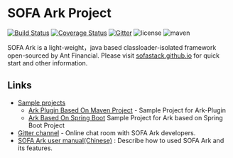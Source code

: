 # SOFA Ark  Project

[![Build Status](https://travis-ci.org/sofastack/sofa-ark.svg?branch=master)](https://travis-ci.org/sofastack/sofa-ark)
[![Coverage Status](https://coveralls.io/repos/github/sofastack/sofa-ark/badge.svg?branch=master)](https://coveralls.io/github/sofastack/sofa-ark?branch=master)
[![Gitter](https://img.shields.io/badge/chat-on%20gitter-orange.svg)](https://gitter.im/sofa-ark/Lobby)
![license](https://img.shields.io/badge/license-Apache--2.0-green.svg)
![maven](https://img.shields.io/badge/maven-v0.1.0-blue.svg)


SOFA Ark is a light-weight，java based classloader-isolated framework 
open-sourced by Ant Financial. Please visit [sofastack.github.io](https://sofastack.github.io/)
for quick start and other information.

## Links
+ [Sample projects](https://github.com/sofastack/sofa-ark/tree/master/sofa-ark-samples)
    + [Ark Plugin Based On Maven Project](https://github.com/sofastack/sofa-ark/tree/master/sofa-ark-samples/sample-ark-plugin) - Sample Project for Ark-Plugin
    + [Ark Based On Spring Boot](https://github.com/sofastack/sofa-ark/tree/master/sofa-ark-samples/sample-springboot-ark) Sample Project for Ark based on Spring Boot Project
+ [Gitter channel](https://gitter.im/sofa-ark/Lobby) - Online chat room with SOFA Ark developers.
+ [SOFA Ark user manual(Chinese)](https://sofastack.github.io/docs/) : Describe how to used SOFA Ark and its features. 